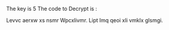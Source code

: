 The key is 5
The code to Decrypt is :

Levvc aerxw xs nsmr Wpcxlivmr. Lipt lmq qeoi xli vmklx glsmgi.
